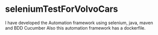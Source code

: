 # seleniumTestForVolvoCars
I have developed the Automation framework using selenium, java, maven and BDD Cucumber Also this automation framework has a dockerfile.
